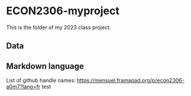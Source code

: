 # ECON2306-myproject

This is the folder of my 2023 class project. 

## Data


## Markdown language

List of github handle names: https://mensuel.framapad.org/p/econ2306-a0m7?lang=fr
test
